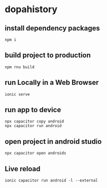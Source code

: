 # dopahistory

## install dependency packages
```npm i```
## build project to production
```npm rnu build```
## run Locally in a Web Browser
```ionic serve```
## run app to device
```
npx capacitor copy android
npx capacitor run android
```
## open project in android studio
```npx capacitor open androids```
## Live reload
```ionic capacitor run android -l --external```
